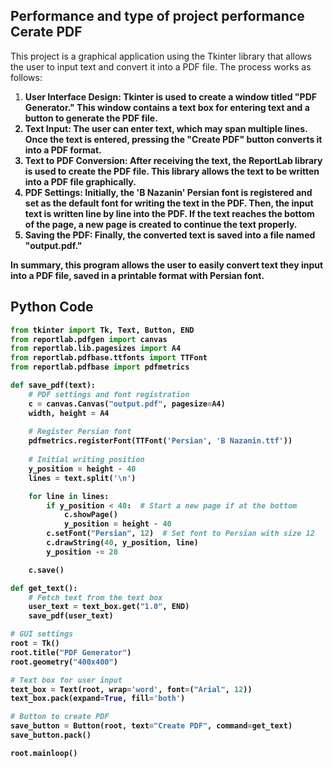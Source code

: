 ## Performance and type of project performance Cerate PDF 
This project is a graphical application using the Tkinter library that allows the user to input text and convert it into a PDF file. The process works as follows:

1. <b>User Interface Design:<b> Tkinter is used to create a window titled "PDF Generator." This window contains a text box for entering text and a button to generate the PDF file.
2. <b>Text Input:</b> The user can enter text, which may span multiple lines. Once the text is entered, pressing the "Create PDF" button converts it into a PDF format.
3. <b>Text to PDF Conversion:</b> After receiving the text, the ReportLab library is used to create the PDF file. This library allows the text to be written into a PDF file graphically.
4. <b>PDF Settings:</b> Initially, the 'B Nazanin' Persian font is registered and set as the default font for writing the text in the PDF. Then, the input text is written line by line into the PDF. If the text reaches the bottom of the page, a new page is created to continue the text properly.
5. <b>Saving the PDF:</b> Finally, the converted text is saved into a file named "output.pdf."

In summary, this program allows the user to easily convert text they input into a PDF file, saved in a printable format with Persian font.

## Python Code
```python
from tkinter import Tk, Text, Button, END
from reportlab.pdfgen import canvas
from reportlab.lib.pagesizes import A4
from reportlab.pdfbase.ttfonts import TTFont
from reportlab.pdfbase import pdfmetrics

def save_pdf(text):
    # PDF settings and font registration
    c = canvas.Canvas("output.pdf", pagesize=A4)
    width, height = A4
    
    # Register Persian font
    pdfmetrics.registerFont(TTFont('Persian', 'B Nazanin.ttf'))
    
    # Initial writing position
    y_position = height - 40
    lines = text.split('\n')

    for line in lines:
        if y_position < 40:  # Start a new page if at the bottom
            c.showPage()
            y_position = height - 40
        c.setFont("Persian", 12)  # Set font to Persian with size 12
        c.drawString(40, y_position, line)
        y_position -= 20

    c.save()

def get_text():
    # Fetch text from the text box
    user_text = text_box.get("1.0", END)
    save_pdf(user_text)

# GUI settings
root = Tk()
root.title("PDF Generator")
root.geometry("400x400")

# Text box for user input
text_box = Text(root, wrap='word', font=("Arial", 12))
text_box.pack(expand=True, fill='both')

# Button to create PDF
save_button = Button(root, text="Create PDF", command=get_text)
save_button.pack()

root.mainloop()

```

